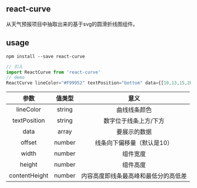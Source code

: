 ## react-curve
从天气预报项目中抽取出来的基于svg的圆滑折线图组件。

## usage
```
npm install --save react-curve
```
```js
// 引入
import ReactCurve from 'react-curve'
// demo
ReactCurve lineColor="#F99952" textPosition="bottom" data={[10,13,15,20,10,12]} offset={30} width={800} height={100} contentHeight={50}/>,
```
| 参数 | 值类型 | 意义 |
| :------: | :------: | :------: |
| lineColor | string | 曲线线条颜色 |
| textPosition | string | 数字位于线条上方/下方 |
| data | array<number> | 要展示的数据 |
| offset | number | 线条向下偏移量（默认是10） |
| width | number | 组件宽度 |
| height | number | 组件高度 |
| contentHeight | number | 内容高度即线条最高峰和最低分的高低差 |